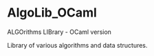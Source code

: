 # AlgoLib_OCaml
ALGOrithms LIBrary - OCaml version

Library of various algorithms and data structures.
